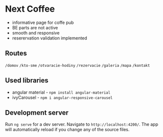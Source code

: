 # Next Coffee
- informative page for coffe pub
- BE parts are not active
- smooth and responsive
- reserervation validation implemented
## Routes
 `/domov` `/kto-sme` `/otvaracie-hodiny` `/rezervacie` `/galeria` `/mapa` `/kontakt`
## Used libraries
- angular material - `npm install angular-material`
- ivyCarousel -  `npm i angular-responsive-carousel`

## Development server
Run `ng serve` for a dev server. Navigate to `http://localhost:4200/`. The app will automatically reload if you change any of the source files.


